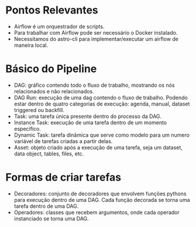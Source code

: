 # Pontos Relevantes
- Airflow é um orquestrador de scripts.
- Para trabalhar com Airflow pode ser necessário o Docker instalado.
- Necessitamos do astro-cli para implementar/executar um airflow de maneira local.

# Básico do Pipeline
- DAG: gráfico contendo todo o fluxo de trabalho, mostrando os nós relacionados e não relacionados.
- DAG Run: execução de uma dag contendo o fluxo de trabalho. Podendo estar dentro de quatro categorias de execução: agenda, manual, dataset triggered ou backfill.
- Task: uma tarefa única presente dentro do processo da DAG.
- Instance Task: execução de uma tarefa dentro de um momento especifico.
- Dynamic Task: tarefa dinâmica que serve como modelo para um numero variável de tarefas criadas a partir delas.
- Asset: objeto criado após a execução de uma tarefa, seja um dataset, data object, tables, files, etc.

# Formas de criar tarefas
- Decoradores: conjunto de decoradores que envolvem funções pythons para execução dentro de uma DAG. Cada função decorada se torna uma tarefa dentro de uma DAG.
- Operadores: classes que recebem argumentos, onde cada operador instanciado se torna uma DAG.

